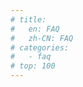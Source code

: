 ```yaml
---
# title:
#   en: FAQ
#   zh-CN: FAQ
# categories:
#   - faq
# top: 100
---
```


<!-- This page will not be displayed unless access /guide/advanced directly -->

<WorkInProgress />
